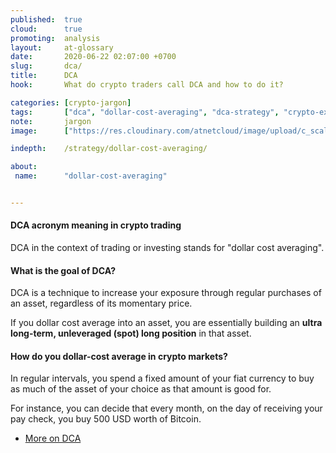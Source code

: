 ```yaml
---
published:  true
cloud:      true
promoting:  analysis
layout:     at-glossary
date:       2020-06-22 02:07:00 +0700
slug:       dca/
title:      DCA
hook:       What do crypto traders call DCA and how to do it?

categories: [crypto-jargon]
tags:       ["dca", "dollar-cost-averaging", "dca-strategy", "crypto-exchange", "crypto-market"]
note:       jargon
image:      ["https://res.cloudinary.com/atnetcloud/image/upload/c_scale,w_700/c_crop,h_360,w_700/v1592815278/atnet/_glossary/pexels-photo-3943728.jpeg_fgmk4o.jpg"]

indepth:    /strategy/dollar-cost-averaging/

about:
 name:      "dollar-cost-averaging"


---
```


#### DCA acronym meaning in crypto trading

DCA in the context of trading or investing stands for "dollar cost averaging".

#### What is the goal of DCA?

DCA is a technique to increase your exposure through regular purchases of an asset, regardless of its momentary price.

If you dollar cost average into an asset, you are essentially building an **ultra long-term, unleveraged (spot) long position** in that asset.

#### How do you dollar-cost average in crypto markets?

In regular intervals, you spend a fixed amount of your fiat currency to buy as much of the asset of your choice as that amount is good for.

For instance, you can decide that every month, on the day of receiving your pay check, you buy 500 USD worth of Bitcoin.

* [More on DCA](/strategy/dollar-cost-averaging/)
